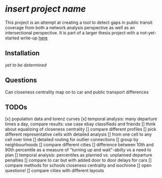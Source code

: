 # *insert project name*
This project is an attempt at creating a tool to detect gaps in public transit coverage from both a network analysis perspective as well as an intersectional perspective.
It is part of a larger thesis project with a not-yet-started write-up [here](https://github.com/Chwiggy/thesis_bachelor)

## Installation
*yet to be determined*

## Questions
Can closeness centrality map on to car and public transport differences


## TODOs
[x] population data and lorenz curves
[x] temporal analysis: many departure times a day, compare results: use case ebay classifieds and friends
[] think about equalizing of closeness centrality
[] compare different profiles
[] pick different representative cells with detailed analysis
    [] from one cell to any cell over time
    [] detailed routing for outlier connections
[] group by neighbourhoods
[] compare different cities
[] difference between 10th and 90th percentile as a measure of "turning up and wait"-abilty vs a need to plan
[] temporal analysis: percentiles as planned vs. unplanned departure penalties
[] compare to car but with added door to door delays for cars
[] compare methods for schools closeness centrality and isochrone
[] open questions!
[] compare cities with different layouts
